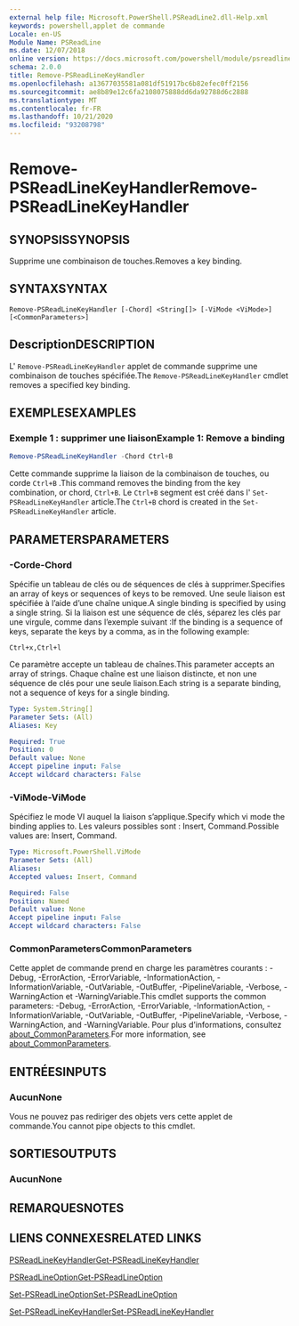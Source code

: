 ```yaml
---
external help file: Microsoft.PowerShell.PSReadLine2.dll-Help.xml
keywords: powershell,applet de commande
Locale: en-US
Module Name: PSReadLine
ms.date: 12/07/2018
online version: https://docs.microsoft.com/powershell/module/psreadline/remove-psreadlinekeyhandler?view=powershell-7.1&WT.mc_id=ps-gethelp
schema: 2.0.0
title: Remove-PSReadLineKeyHandler
ms.openlocfilehash: a13677035581a081df51917bc6b82efec0ff2156
ms.sourcegitcommit: ae8b89e12c6fa2108075888dd6da92788d6c2888
ms.translationtype: MT
ms.contentlocale: fr-FR
ms.lasthandoff: 10/21/2020
ms.locfileid: "93208798"
---
```

# <span data-ttu-id="cdf7e-103">Remove-PSReadLineKeyHandler</span><span class="sxs-lookup"><span data-stu-id="cdf7e-103">Remove-PSReadLineKeyHandler</span></span>

## <span data-ttu-id="cdf7e-104">SYNOPSIS</span><span class="sxs-lookup"><span data-stu-id="cdf7e-104">SYNOPSIS</span></span>
<span data-ttu-id="cdf7e-105">Supprime une combinaison de touches.</span><span class="sxs-lookup"><span data-stu-id="cdf7e-105">Removes a key binding.</span></span>

## <span data-ttu-id="cdf7e-106">SYNTAX</span><span class="sxs-lookup"><span data-stu-id="cdf7e-106">SYNTAX</span></span>

```
Remove-PSReadLineKeyHandler [-Chord] <String[]> [-ViMode <ViMode>] [<CommonParameters>]
```

## <span data-ttu-id="cdf7e-107">Description</span><span class="sxs-lookup"><span data-stu-id="cdf7e-107">DESCRIPTION</span></span>

<span data-ttu-id="cdf7e-108">L' `Remove-PSReadLineKeyHandler` applet de commande supprime une combinaison de touches spécifiée.</span><span class="sxs-lookup"><span data-stu-id="cdf7e-108">The `Remove-PSReadLineKeyHandler` cmdlet removes a specified key binding.</span></span>

## <span data-ttu-id="cdf7e-109">EXEMPLES</span><span class="sxs-lookup"><span data-stu-id="cdf7e-109">EXAMPLES</span></span>

### <span data-ttu-id="cdf7e-110">Exemple 1 : supprimer une liaison</span><span class="sxs-lookup"><span data-stu-id="cdf7e-110">Example 1: Remove a binding</span></span>

```powershell
Remove-PSReadLineKeyHandler -Chord Ctrl+B
```

<span data-ttu-id="cdf7e-111">Cette commande supprime la liaison de la combinaison de touches, ou corde `Ctrl+B` .</span><span class="sxs-lookup"><span data-stu-id="cdf7e-111">This command removes the binding from the key combination, or chord, `Ctrl+B`.</span></span> <span data-ttu-id="cdf7e-112">Le `Ctrl+B` segment est créé dans l' `Set-PSReadLineKeyHandler` article.</span><span class="sxs-lookup"><span data-stu-id="cdf7e-112">The `Ctrl+B` chord is created in the `Set-PSReadLineKeyHandler` article.</span></span>

## <span data-ttu-id="cdf7e-113">PARAMETERS</span><span class="sxs-lookup"><span data-stu-id="cdf7e-113">PARAMETERS</span></span>

### <span data-ttu-id="cdf7e-114">-Corde</span><span class="sxs-lookup"><span data-stu-id="cdf7e-114">-Chord</span></span>

<span data-ttu-id="cdf7e-115">Spécifie un tableau de clés ou de séquences de clés à supprimer.</span><span class="sxs-lookup"><span data-stu-id="cdf7e-115">Specifies an array of keys or sequences of keys to be removed.</span></span> <span data-ttu-id="cdf7e-116">Une seule liaison est spécifiée à l’aide d’une chaîne unique.</span><span class="sxs-lookup"><span data-stu-id="cdf7e-116">A single binding is specified by using a single string.</span></span> <span data-ttu-id="cdf7e-117">Si la liaison est une séquence de clés, séparez les clés par une virgule, comme dans l’exemple suivant :</span><span class="sxs-lookup"><span data-stu-id="cdf7e-117">If the binding is a sequence of keys, separate the keys by a comma, as in the following example:</span></span>

`Ctrl+x,Ctrl+l`

<span data-ttu-id="cdf7e-118">Ce paramètre accepte un tableau de chaînes.</span><span class="sxs-lookup"><span data-stu-id="cdf7e-118">This parameter accepts an array of strings.</span></span> <span data-ttu-id="cdf7e-119">Chaque chaîne est une liaison distincte, et non une séquence de clés pour une seule liaison.</span><span class="sxs-lookup"><span data-stu-id="cdf7e-119">Each string is a separate binding, not a sequence of keys for a single binding.</span></span>

```yaml
Type: System.String[]
Parameter Sets: (All)
Aliases: Key

Required: True
Position: 0
Default value: None
Accept pipeline input: False
Accept wildcard characters: False
```

### <span data-ttu-id="cdf7e-120">-ViMode</span><span class="sxs-lookup"><span data-stu-id="cdf7e-120">-ViMode</span></span>

<span data-ttu-id="cdf7e-121">Spécifiez le mode VI auquel la liaison s’applique.</span><span class="sxs-lookup"><span data-stu-id="cdf7e-121">Specify which vi mode the binding applies to.</span></span> <span data-ttu-id="cdf7e-122">Les valeurs possibles sont : Insert, Command.</span><span class="sxs-lookup"><span data-stu-id="cdf7e-122">Possible values are: Insert, Command.</span></span>

```yaml
Type: Microsoft.PowerShell.ViMode
Parameter Sets: (All)
Aliases:
Accepted values: Insert, Command

Required: False
Position: Named
Default value: None
Accept pipeline input: False
Accept wildcard characters: False
```

### <span data-ttu-id="cdf7e-123">CommonParameters</span><span class="sxs-lookup"><span data-stu-id="cdf7e-123">CommonParameters</span></span>

<span data-ttu-id="cdf7e-124">Cette applet de commande prend en charge les paramètres courants : -Debug, -ErrorAction, -ErrorVariable, -InformationAction, -InformationVariable, -OutVariable, -OutBuffer, -PipelineVariable, -Verbose, -WarningAction et -WarningVariable.</span><span class="sxs-lookup"><span data-stu-id="cdf7e-124">This cmdlet supports the common parameters: -Debug, -ErrorAction, -ErrorVariable, -InformationAction, -InformationVariable, -OutVariable, -OutBuffer, -PipelineVariable, -Verbose, -WarningAction, and -WarningVariable.</span></span> <span data-ttu-id="cdf7e-125">Pour plus d’informations, consultez [about_CommonParameters](http://go.microsoft.com/fwlink/?LinkID=113216).</span><span class="sxs-lookup"><span data-stu-id="cdf7e-125">For more information, see [about_CommonParameters](http://go.microsoft.com/fwlink/?LinkID=113216).</span></span>

## <span data-ttu-id="cdf7e-126">ENTRÉES</span><span class="sxs-lookup"><span data-stu-id="cdf7e-126">INPUTS</span></span>

### <span data-ttu-id="cdf7e-127">Aucun</span><span class="sxs-lookup"><span data-stu-id="cdf7e-127">None</span></span>

<span data-ttu-id="cdf7e-128">Vous ne pouvez pas rediriger des objets vers cette applet de commande.</span><span class="sxs-lookup"><span data-stu-id="cdf7e-128">You cannot pipe objects to this cmdlet.</span></span>

## <span data-ttu-id="cdf7e-129">SORTIES</span><span class="sxs-lookup"><span data-stu-id="cdf7e-129">OUTPUTS</span></span>

### <span data-ttu-id="cdf7e-130">Aucun</span><span class="sxs-lookup"><span data-stu-id="cdf7e-130">None</span></span>

## <span data-ttu-id="cdf7e-131">REMARQUES</span><span class="sxs-lookup"><span data-stu-id="cdf7e-131">NOTES</span></span>

## <span data-ttu-id="cdf7e-132">LIENS CONNEXES</span><span class="sxs-lookup"><span data-stu-id="cdf7e-132">RELATED LINKS</span></span>

[<span data-ttu-id="cdf7e-133">PSReadLineKeyHandler</span><span class="sxs-lookup"><span data-stu-id="cdf7e-133">Get-PSReadLineKeyHandler</span></span>](Get-PSReadLineKeyHandler.md)

[<span data-ttu-id="cdf7e-134">PSReadLineOption</span><span class="sxs-lookup"><span data-stu-id="cdf7e-134">Get-PSReadLineOption</span></span>](Get-PSReadLineOption.md)

[<span data-ttu-id="cdf7e-135">Set-PSReadLineOption</span><span class="sxs-lookup"><span data-stu-id="cdf7e-135">Set-PSReadLineOption</span></span>](Set-PSReadLineOption.md)

[<span data-ttu-id="cdf7e-136">Set-PSReadLineKeyHandler</span><span class="sxs-lookup"><span data-stu-id="cdf7e-136">Set-PSReadLineKeyHandler</span></span>](Set-PSReadLineKeyHandler.md)

